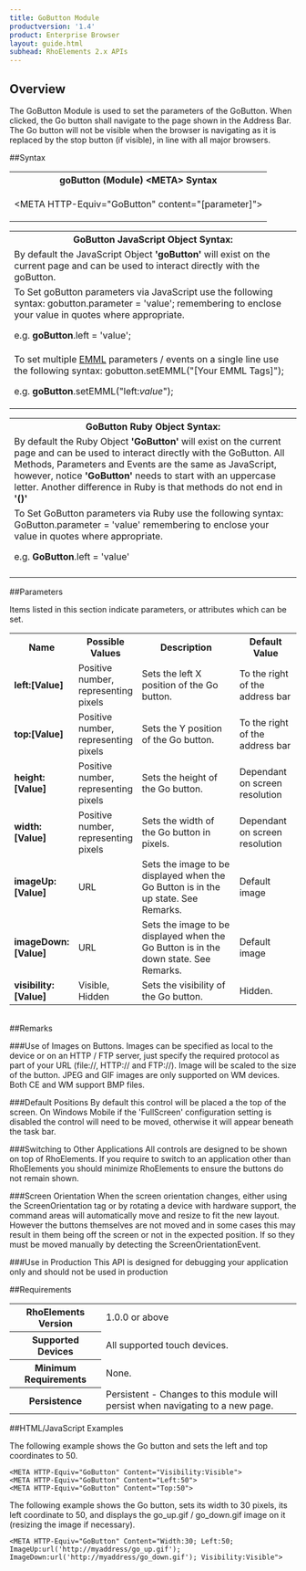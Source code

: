 ```yaml
---
title: GoButton Module
productversion: '1.4'
product: Enterprise Browser
layout: guide.html
subhead: RhoElements 2.x APIs
---
```


## Overview

The GoButton Module is used to set the parameters of the GoButton. When clicked, the Go button shall navigate to the page shown in the Address Bar. The Go button will not be visible when the browser is navigating as it is replaced by the stop button (if visible), in line with all major browsers.

##Syntax

<table class="re-table"><tr><th class="tableHeading">goButton (Module) &lt;META&gt; Syntax
</th></tr><tr><td class="clsSyntaxCells clsOddRow"><p>&lt;META HTTP-Equiv="GoButton" content="[parameter]"&gt;</p></td></tr></table>
<table class="re-table"><tr><th class="tableHeading">GoButton JavaScript Object Syntax:</th></tr><tr><td class="clsSyntaxCells clsOddRow">
By default the JavaScript Object <b>'goButton'</b> will exist on the current page and can be used to interact directly with the goButton.
</td></tr><tr><td class="clsSyntaxCells clsEvenRow">
To Set goButton parameters via JavaScript use the following syntax: gobutton.parameter = 'value'; remembering to enclose your value in quotes where appropriate.  
<P />e.g. <b>goButton</b>.left = 'value';
</td></tr><tr><td class="clsSyntaxCells clsOddRow">							
To set multiple <a href="/rhoelements/EMMLOverview">EMML</a> parameters / events on a single line use the following syntax: gobutton.setEMML("[Your EMML Tags]");
<P />
e.g. <b>goButton</b>.setEMML("left:<i>value</i>");							
</td></tr></table>

<table class="re-table"><tr><th class="tableHeading">GoButton Ruby Object Syntax:</th></tr><tr><td class="clsSyntaxCells clsOddRow">
By default the Ruby Object <b>'GoButton'</b> will exist on the current page and can be used to interact directly with the GoButton. All Methods, Parameters and Events are the same as JavaScript, however, notice <b>'GoButton'</b> needs to start with an uppercase letter. Another difference in Ruby is that methods do not end in <b>'()'</b></td></tr><tr><td class="clsSyntaxCells clsEvenRow">
To Set GoButton parameters via Ruby use the following syntax: GoButton.parameter = 'value' remembering to enclose your value in quotes where appropriate.  
<P />e.g. <b>GoButton</b>.left = 'value'
</td></tr><tr><td class="clsSyntaxCells clsOddRow" /></tr></table>




##Parameters


Items listed in this section indicate parameters, or attributes which can be set.
<table class="re-table"><col width="20%" /><col width="20%" /><col width="38%" /><col width="22%" /><tr><th class="tableHeading">Name</th><th class="tableHeading">Possible Values</th><th class="tableHeading">Description</th><th class="tableHeading">Default Value</th></tr><tr><td class="clsSyntaxCells clsOddRow"><b>left:[Value]
</b></td><td class="clsSyntaxCells clsOddRow">Positive number, representing pixels</td><td class="clsSyntaxCells clsOddRow">Sets the left X position of the Go button.</td><td class="clsSyntaxCells clsOddRow">To the right of the address bar</td></tr><tr><td class="clsSyntaxCells clsEvenRow"><b>top:[Value]
</b></td><td class="clsSyntaxCells clsEvenRow">Positive number, representing pixels</td><td class="clsSyntaxCells clsEvenRow">Sets the Y position of the Go button.</td><td class="clsSyntaxCells clsEvenRow">To the right of the address bar</td></tr><tr><td class="clsSyntaxCells clsOddRow"><b>height:[Value]
</b></td><td class="clsSyntaxCells clsOddRow">Positive number, representing pixels</td><td class="clsSyntaxCells clsOddRow">Sets the height of the Go button.</td><td class="clsSyntaxCells clsOddRow">Dependant on screen resolution</td></tr><tr><td class="clsSyntaxCells clsEvenRow"><b>width:[Value]
</b></td><td class="clsSyntaxCells clsEvenRow">Positive number, representing pixels</td><td class="clsSyntaxCells clsEvenRow">Sets the width of the Go button in pixels.</td><td class="clsSyntaxCells clsEvenRow">Dependant on screen resolution</td></tr><tr><td class="clsSyntaxCells clsOddRow"><b>imageUp:[Value]
</b></td><td class="clsSyntaxCells clsOddRow">URL</td><td class="clsSyntaxCells clsOddRow">Sets the image to be displayed when the Go Button is in the up state. See Remarks.</td><td class="clsSyntaxCells clsOddRow">Default image</td></tr><tr><td class="clsSyntaxCells clsEvenRow"><b>imageDown:[Value]
</b></td><td class="clsSyntaxCells clsEvenRow">URL</td><td class="clsSyntaxCells clsEvenRow">Sets the image to be displayed when the Go Button is in the down state. See Remarks.</td><td class="clsSyntaxCells clsEvenRow">Default image</td></tr><tr><td class="clsSyntaxCells clsOddRow"><b>visibility:[Value]
</b></td><td class="clsSyntaxCells clsOddRow">Visible, Hidden</td><td class="clsSyntaxCells clsOddRow">Sets the visibility of the Go button.</td><td class="clsSyntaxCells clsOddRow">Hidden.</td></tr></table>
<table class="re-table"><col width="78%" /><col width="8%" /><col width="1%" /><col width="5%" /><col width="1%" /><col width="5%" /><col width="2%" /></table>




##Remarks


###Use of Images on Buttons.
Images can be specified as local to the device or on an HTTP / FTP server, just specify the required protocol as part of your URL (file://\, HTTP:// and FTP://). Image will be scaled to the size of the button. JPEG and GIF images are only supported on WM devices. Both CE and WM support BMP files.


###Default Positions
By default this control will be placed a the top of the screen. On Windows Mobile if the 'FullScreen' configuration setting is disabled the control will need to be moved, otherwise it will appear beneath the task bar.


###Switching to Other Applications
All controls are designed to be shown on top of RhoElements. If you require to switch to an application other than RhoElements you should minimize RhoElements to ensure the buttons do not remain shown.


###Screen Orientation
When the screen orientation changes, either using the ScreenOrientation tag or by rotating a device with hardware support, the command areas will automatically move and resize to fit the new layout. However the buttons themselves are not moved and in some cases this may result in them being off the screen or not in the expected position. If so they must be moved manually by detecting the ScreenOrientationEvent.


###Use in Production
This API is designed for debugging your application only and should not be used in production




##Requirements

<table class="re-table"><tr><th class="tableHeading">RhoElements Version</th><td class="clsSyntaxCell clsEvenRow">1.0.0 or above
</td></tr><tr><th class="tableHeading">Supported Devices</th><td class="clsSyntaxCell clsOddRow">All supported touch devices.</td></tr><tr><th class="tableHeading">Minimum Requirements</th><td class="clsSyntaxCell clsOddRow">None.</td></tr><tr><th class="tableHeading">Persistence</th><td class="clsSyntaxCell clsEvenRow">Persistent - Changes to this module will persist when navigating to a new page.</td></tr></table>


##HTML/JavaScript Examples

The following example shows the Go button and sets the left and top coordinates to 50.

	<META HTTP-Equiv="GoButton" Content="Visibility:Visible">
	<META HTTP-Equiv="GoButton" Content="Left:50">
	<META HTTP-Equiv="GoButton" Content="Top:50">
	
The following example shows the Go button, sets its width to 30 pixels, its left coordinate to 50, and displays the go_up.gif / go_down.gif image on it (resizing the image if necessary).

	<META HTTP-Equiv="GoButton" Content="Width:30; Left:50; ImageUp:url('http://myaddress/go_up.gif'); ImageDown:url('http://myaddress/go_down.gif'); Visibility:Visible">
	





